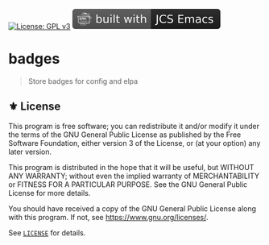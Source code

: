 [![License: GPL v3](https://img.shields.io/badge/License-GPL%20v3-blue.svg)](https://www.gnu.org/licenses/gpl-3.0)
<a href="https://jcs-emacs.github.io/"><img src="https://raw.githubusercontent.com/jcs-emacs/badges/master/others/built-with/dark.svg" alt="Built with"></a>

<picture>
  <source media="(prefers-color-scheme: light)" srcset="https://raw.githubusercontent.com/jcs-emacs/jcs-elpa/master/docs/etc/logo/light/sink.png">
  <source media="(prefers-color-scheme: dark)" srcset="https://raw.githubusercontent.com/jcs-emacs/jcs-elpa/master/docs/etc/logo/dark/sink.png">
  <img width="20%" align="right" src="">
</picture>

# badges
> Store badges for config and elpa

## ⚜️ License

This program is free software; you can redistribute it and/or modify
it under the terms of the GNU General Public License as published by
the Free Software Foundation, either version 3 of the License, or
(at your option) any later version.

This program is distributed in the hope that it will be useful,
but WITHOUT ANY WARRANTY; without even the implied warranty of
MERCHANTABILITY or FITNESS FOR A PARTICULAR PURPOSE.  See the
GNU General Public License for more details.

You should have received a copy of the GNU General Public License
along with this program.  If not, see <https://www.gnu.org/licenses/>.

See [`LICENSE`](./LICENSE) for details.
